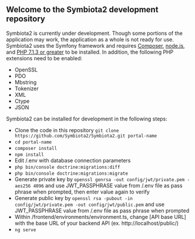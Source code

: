 ## Welcome to the Symbiota2 development repository

Symbiota2 is currently under development. Though some portions of the application may work, the application as a whole is not ready for use. Symbiota2 uses the Symfony framework and requires [Composer](https://getcomposer.org/doc/00-intro.md), [node.js](https://nodejs.org/en/), and [PHP 7.1.3 or greater](http://php.net/manual/en/install.php) to be installed. In addition, the following PHP extensions need to be enabled:

- OpenSSL
- PDO
- Mbstring
- Tokenizer
- XML
- Ctype
- JSON

Symbiota2 can be installed for development in the following steps:

- Clone the code in this repository
`git clone https://github.com/Symbiota2/Symbiota2.git portal-name`
- `cd portal-name`
- `composer install`
- `npm install`
- Edit /.env with database connection parameters
- `php bin/console doctrine:migrations:diff`
- `php bin/console doctrine:migrations:migrate`
- Generate private key by `openssl genrsa -out config/jwt/private.pem -aes256 4096` and use JWT_PASSPHRASE value from /.env file as pass phrase when prompted, then enter value again to verify
- Generate public key by `openssl rsa -pubout -in config/jwt/private.pem -out config/jwt/public.pem` and use JWT_PASSPHRASE value from /.env file as pass phrase when prompted
- Within /frontend/environments/environment.ts, change [API base URL] with the base URL of your backend API (ex. http://localhost/public/)
- `ng serve`
